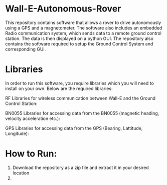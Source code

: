 # Wall-E-Autonomous-Rover
This repository contains software that allows a rover to drive autonomously using a GPS and a magnetometer. The software also includes an embedded Radio communication system, which sends data to a remote ground control station. The data is then displayed on a python GUI. The repository also contains the software required to setup the Ground Control System and corresponding GUI.

# Libraries
In order to run this software, you require libraries which you will need to install on your own. Below are the required libraries:

RF Libraries for wireless communication between Wall-E and the Ground Control Station:

BN0055 Libraries for accessing data from the BN0055 (magnetic heading, velocity acceleration etc.):

GPS Libraries for accessing data from the GPS (Bearing, Lattitude, Longitude):


# How to Run:

1) Download the repository as a zip file and extract it in your desired location
2) 
